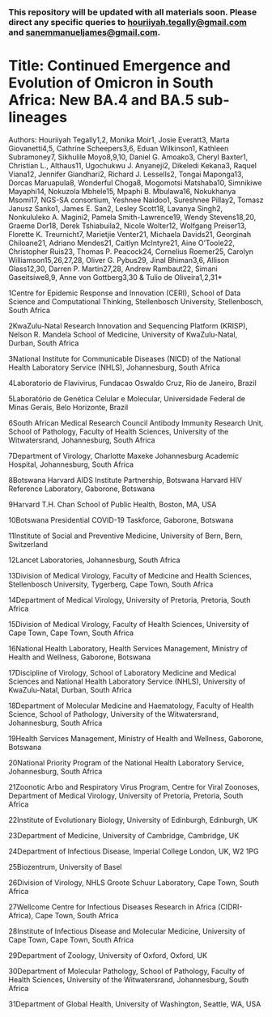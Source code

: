 ### This repository will be updated with all materials soon. Please direct any specific queries to houriiyah.tegally@gmail.com and sanemmanueljames@gmail.com.



# Title: Continued Emergence and Evolution of Omicron in South Africa: New BA.4 and BA.5 sub-lineages

 

Authors: Houriiyah Tegally1,2, Monika Moir1, Josie Everatt3, Marta Giovanetti4,5, Cathrine Scheepers3,6, Eduan Wilkinson1, Kathleen Subramoney7, Sikhulile Moyo8,9,10, Daniel G. Amoako3, Cheryl Baxter1, Christian L., Althaus11, Ugochukwu J. Anyaneji2, Dikeledi Kekana3, Raquel Viana12, Jennifer Giandhari2, Richard J. Lessells2, Tongai Maponga13, Dorcas Maruapula8, Wonderful Choga8, Mogomotsi Matshaba10, Simnikiwe Mayaphi14, Nokuzola Mbhele15, Mpaphi B. Mbulawa16, Nokukhanya Msomi17, NGS-SA consortium, Yeshnee Naidoo1, Sureshnee Pillay2, Tomasz Janusz Sanko1, James E. San2, Lesley Scott18, Lavanya Singh2, Nonkululeko A. Magini2, Pamela Smith-Lawrence19, Wendy Stevens18,20, Graeme Dor18, Derek Tshiabuila2, Nicole Wolter12, Wolfgang Preiser13, Florette K. Treurnicht7, Marietjie Venter21, Michaela Davids21, Georginah Chiloane21, Adriano Mendes21, Caitlyn McIntyre21, Aine O’Toole22, Christopher Ruis23, Thomas P. Peacock24, Cornelius Roemer25, Carolyn Williamson15,26,27,28, Oliver G. Pybus29, Jinal Bhiman3,6, Allison Glass12,30, Darren P. Martin27,28, Andrew Rambaut22, Simani Gaseitsiwe8,9, Anne von Gottberg3,30 & Tulio de Oliveira1,2,31*

1Centre for Epidemic Response and Innovation (CERI), School of Data Science and Computational Thinking, Stellenbosch University, Stellenbosch, South Africa

2KwaZulu-Natal Research Innovation and Sequencing Platform (KRISP), Nelson R. Mandela School of Medicine, University of KwaZulu-Natal, Durban, South Africa

3National Institute for Communicable Diseases (NICD) of the National Health Laboratory Service (NHLS), Johannesburg, South Africa

4Laboratorio de Flavivirus, Fundacao Oswaldo Cruz, Rio de Janeiro, Brazil

5Laboratório de Genética Celular e Molecular, Universidade Federal de Minas Gerais, Belo Horizonte, Brazil

6South African Medical Research Council Antibody Immunity Research Unit, School of Pathology, Faculty of Health Sciences, University of the Witwatersrand, Johannesburg, South Africa

7Department of Virology, Charlotte Maxeke Johannesburg Academic Hospital, Johannesburg, South Africa

8Botswana Harvard AIDS Institute Partnership, Botswana Harvard HIV Reference Laboratory, Gaborone, Botswana

9Harvard T.H. Chan School of Public Health, Boston, MA, USA

10Botswana Presidential COVID-19 Taskforce, Gaborone, Botswana

11Institute of Social and Preventive Medicine, University of Bern, Bern, Switzerland

12Lancet Laboratories, Johannesburg, South Africa

13Division of Medical Virology, Faculty of Medicine and Health Sciences, Stellenbosch University, Tygerberg, Cape Town, South Africa

14Department of Medical Virology, University of Pretoria, Pretoria, South Africa

15Division of Medical Virology, Faculty of Health Sciences, University of Cape Town, Cape Town, South Africa

16National Health Laboratory, Health Services Management, Ministry of Health and Wellness, Gaborone, Botswana

17Discipline of Virology, School of Laboratory Medicine and Medical Sciences and National Health Laboratory Service (NHLS), University of KwaZulu-Natal, Durban, South Africa

18Department of Molecular Medicine and Haematology, Faculty of Health Science, School of Pathology, University of the Witwatersrand, Johannesburg, South Africa

19Health Services Management, Ministry of Health and Wellness, Gaborone, Botswana         

20National Priority Program of the National Health Laboratory Service, Johannesburg, South Africa

21Zoonotic Arbo and Respiratory Virus Program, Centre for Viral Zoonoses, Department of Medical Virology, University of Pretoria, Pretoria, South Africa

22Institute of Evolutionary Biology, University of Edinburgh, Edinburgh, UK

23Department of Medicine, University of Cambridge, Cambridge, UK

24Department of Infectious Disease, Imperial College London, UK, W2 1PG

25Biozentrum, University of Basel

26Division of Virology, NHLS Groote Schuur Laboratory, Cape Town, South Africa

27Wellcome Centre for Infectious Diseases Research in Africa (CIDRI-Africa), Cape Town, South Africa

28Institute of Infectious Disease and Molecular Medicine, University of Cape Town, Cape Town, South Africa

29Department of Zoology, University of Oxford, Oxford, UK

30Department of Molecular Pathology, School of Pathology, Faculty of Health Sciences, University of the Witwatersrand, Johannesburg, South Africa

31Department of Global Health, University of Washington, Seattle, WA, USA
